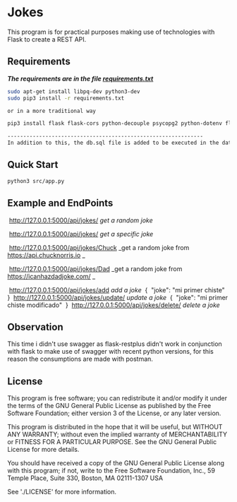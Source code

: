 # Jokes
This program is for practical purposes making use of technologies with Flask to create a REST API.

## Requirements
***The requirements are in the file [requirements.txt](requirements.txt)*** 

```bash
sudo apt-get install libpq-dev python3-dev
sudo pip3 install -r requirements.txt

or in a more traditional way

pip3 install flask flask-cors python-decouple psycopg2 python-dotenv flask-sqlalchemy flask-marshmallow marshmallow-sqlalchemy requests

--------------------------------------------------------------
In addition to this, the db.sql file is added to be executed in the database, which in this case is called squad_joke, the db data is in the .env file

```
## Quick Start
```bash
python3 src/app.py
```
## Example and EndPoints

​		http://127.0.0.1:5000/api/jokes/   _get a random joke_

​		http://127.0.0.1:5000/api/jokes/<id>   _get a specific joke_

​		http://127.0.0.1:5000/api/jokes/Chuck   _get a random joke from https://api.chucknorris.io _

​		http://127.0.0.1:5000/api/jokes/Dad   _get a random joke from https://icanhazdadjoke.com/ _

​		http://127.0.0.1:5000/api/jokes/add   _add a joke_
​				{
​                    "joke": "mi primer chiste"
​                }
​		http://127.0.0.1:5000/api/jokes/update/<id>   _update a joke_
​				{
​                    "joke": "mi primer chiste modificado"
​                }
​		http://127.0.0.1:5000/api/jokes/delete/<id>   _delete a joke_


## Observation
This time i didn't use swagger as flask-restplus didn't work in conjunction with flask to make use of swagger with recent python versions, for this reason the consumptions are made with postman.

## License
This program is free software; you can redistribute it and/or modify it under the terms of the GNU General Public License as published by the Free Software Foundation; either version 3 of the License, or any later version.

This program is distributed in the hope that it will be useful, but WITHOUT ANY WARRANTY; without even the implied warranty of MERCHANTABILITY or FITNESS FOR A PARTICULAR PURPOSE. See the GNU General Public License for more details.

You should have received a copy of the GNU General Public License along with this program; if not, write to the Free Software Foundation, Inc., 59 Temple Place, Suite 330, Boston, MA 02111-1307 USA

See './LICENSE' for more information.
